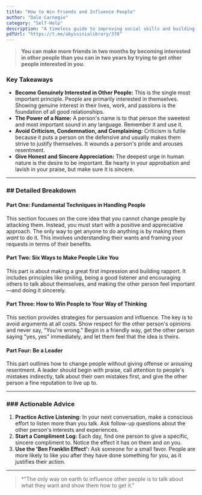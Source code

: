 ```yaml
---
title: "How to Win Friends and Influence People"
author: "Dale Carnegie"
category: "Self-Help"
description: "A timeless guide to improving social skills and building relationships."
pdfUrl: "https://t.me/abyssinialibrary/370"
---
```

> **You can make more friends in two months by becoming interested in other people than you can in two years by trying to get other people interested in you.**

### Key Takeaways

-   **Become Genuinely Interested in Other People:** This is the single most important principle. People are primarily interested in themselves. Showing genuine interest in their lives, work, and passions is the foundation of all good relationships.
-   **The Power of a Name:** A person's name is to that person the sweetest and most important sound in any language. Remember it and use it.
-   **Avoid Criticism, Condemnation, and Complaining:** Criticism is futile because it puts a person on the defensive and usually makes them strive to justify themselves. It wounds a person's pride and arouses resentment.
-   **Give Honest and Sincere Appreciation:** The deepest urge in human nature is the desire to be important. Be hearty in your approbation and lavish in your praise, but make sure it is sincere.

---

### ## Detailed Breakdown

#### Part One: Fundamental Techniques in Handling People
This section focuses on the core idea that you cannot change people by attacking them. Instead, you must start with a positive and appreciative approach. The only way to get anyone to do anything is by making them *want* to do it. This involves understanding their wants and framing your requests in terms of their benefits.

#### Part Two: Six Ways to Make People Like You
This part is about making a great first impression and building rapport. It includes principles like smiling, being a good listener and encouraging others to talk about themselves, and making the other person feel important—and doing it sincerely.

#### Part Three: How to Win People to Your Way of Thinking
This section provides strategies for persuasion and influence. The key is to avoid arguments at all costs. Show respect for the other person's opinions and never say, "You're wrong." Begin in a friendly way, get the other person saying "yes, yes" immediately, and let them feel that the idea is theirs.

#### Part Four: Be a Leader
This part outlines how to change people without giving offense or arousing resentment. A leader should begin with praise, call attention to people's mistakes indirectly, talk about their own mistakes first, and give the other person a fine reputation to live up to.

---

### ### Actionable Advice

1.  **Practice Active Listening:** In your next conversation, make a conscious effort to listen more than you talk. Ask follow-up questions about the other person's interests and experiences.
2.  **Start a Compliment Log:** Each day, find one person to give a specific, sincere compliment to. Notice the effect it has on them and on you.
3.  **Use the 'Ben Franklin Effect':** Ask someone for a small favor. People are more likely to like you after they have done something for you, as it justifies their action.

---

> *"The only way on earth to influence other people is to talk about what they want and show them how to get it."
